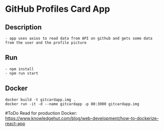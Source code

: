 # GitHub Profiles Card App

## Description
	- app uses axios to read data from API on github and gets some data from the user and the profile picture
	
## Run
	- npm install
	- npm run start

## Docker
	docker build -t gitcardapp.img .
	docker run -it -d --name gitcardapp -p 80:3000 gitcardapp.img

#ToDo
	Read for production Docker:
		https://www.knowledgehut.com/blog/web-development/how-to-dockerize-react-app
